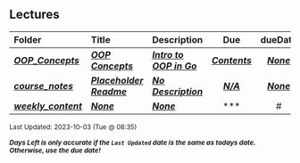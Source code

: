 ## Lectures

| Folder | Title | Description | Due | dueDate |  |
|:------|:------|:------|:-----:|:-----:|-----|
| ***<a href="https://github.com/rugbyprof/4143-PLC/tree/master/Lectures/OOP_Concepts">OOP_Concepts</a>*** | ***<a href="https://github.com/rugbyprof/4143-PLC/tree/master/Lectures/OOP_Concepts"> OOP Concepts </a>*** | ***<a href="https://github.com/rugbyprof/4143-PLC/tree/master/Lectures/OOP_Concepts"> Intro to OOP in Go</a>*** | ***<a href="https://github.com/rugbyprof/4143-PLC/tree/master/Lectures/OOP_Concepts"> Contents</a>*** | ***<a href="https://github.com/rugbyprof/4143-PLC/tree/master/Lectures/OOP_Concepts">None</a>*** |  |
| ***<a href="https://github.com/rugbyprof/4143-PLC/tree/master/Lectures/course_notes">course_notes</a>*** | ***<a href="https://github.com/rugbyprof/4143-PLC/tree/master/Lectures/course_notes"> Placeholder Readme </a>*** | ***<a href="https://github.com/rugbyprof/4143-PLC/tree/master/Lectures/course_notes"> No Description</a>*** | ***<a href="https://github.com/rugbyprof/4143-PLC/tree/master/Lectures/course_notes">N/A</a>*** | ***<a href="https://github.com/rugbyprof/4143-PLC/tree/master/Lectures/course_notes">None</a>*** |  |
| ***<a href="https://github.com/rugbyprof/4143-PLC/tree/master/Lectures/weekly_content">weekly_content</a>*** | ***<a href="https://github.com/rugbyprof/4143-PLC/tree/master/Lectures/weekly_content">None</a>*** | ***<a href="https://github.com/rugbyprof/4143-PLC/tree/master/Lectures/weekly_content">None</a>*** | ***<a href="https://github.com/rugbyprof/4143-PLC/tree/master/Lectures/weekly_content">|  #  |Name                                                           |Description                                                  |</a>*** | ***<a href="https://github.com/rugbyprof/4143-PLC/tree/master/Lectures/weekly_content">None</a>*** |  |

<sup>Last Updated: 2023-10-03 (Tue @ 08:35)</sup> 

<sup>***Days Left is only accurate if the `Last Updated` date is the same as todays date. Otherwise, use the due date!***</sup> 